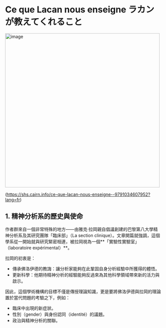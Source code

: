 # Ce que Lacan nous enseigne ラカンが教えてくれること

<img width="500" height="500" alt="image" src="https://github.com/user-attachments/assets/c83f443e-95e4-4ca6-97d5-1274786fa5fe" />

(https://shs.cairn.info/ce-que-lacan-nous-enseigne--9791034607952?lang=fr)

## 1. 精神分析系的歷史與使命

作者群來自一個非常特殊的地方——由雅克·拉岡親自倡議創建的巴黎第八大學精神分析系及其研究團隊「臨床部」（La section clinique）。文章開篇就強調，這個學系從一開始就與研究緊密相連，被拉岡視為一個**「實驗性實驗室」（laboratoire expérimental）**。

拉岡的初衷是：
- 傳承佛洛伊德的教誨：讓分析家能夠在此鞏固自身分析經驗中所獲得的體悟。
- 更新科學：他期待精神分析的經驗能夠反過來為其他科學領域帶來新的活力與啟示。

因此，這個學術機構的目標不僅是傳授理論知識，更是要將佛洛伊德與拉岡的理論置於當代問題的考驗之下，例如：
- 臨床中出現的新症狀。
- 性別（gender）與身份認同（identité）的議題。
- 政治與精神分析的關聯。

